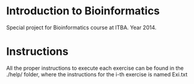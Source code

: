 Introduction to Bioinformatics
==============================

Special project for Bioinformatics course at ITBA. Year 2014.

Instructions
============

All the proper instructions to execute each exercise can be found in the ./help/ folder, where the instructions for the i-th exercise is named Exi.txt